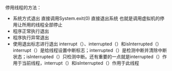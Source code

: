  停用线程的方法：
 - 系统方式退出 直接调用System.exit(0) 直接退出系统 也就是调用虚拟机的停用让所用的线程全部停止
 - 程序正常执行退出
 - 程序执行异常退出
 - 使用退出标志进行退出 interrupt（）、interrupted（）和isInterrupted（）  interrupt（）是给线程设置中断标志；interrupted（）是检测中断并清除中断状态；isInterrupted（）只检测中断。还有重要的一点就是interrupted（）作用于当前线程，interrupt（）和isInterrupted（）作用于此线程
 